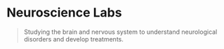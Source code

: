 # Neuroscience Labs

> Studying the brain and nervous system to understand neurological disorders and develop treatments.
>